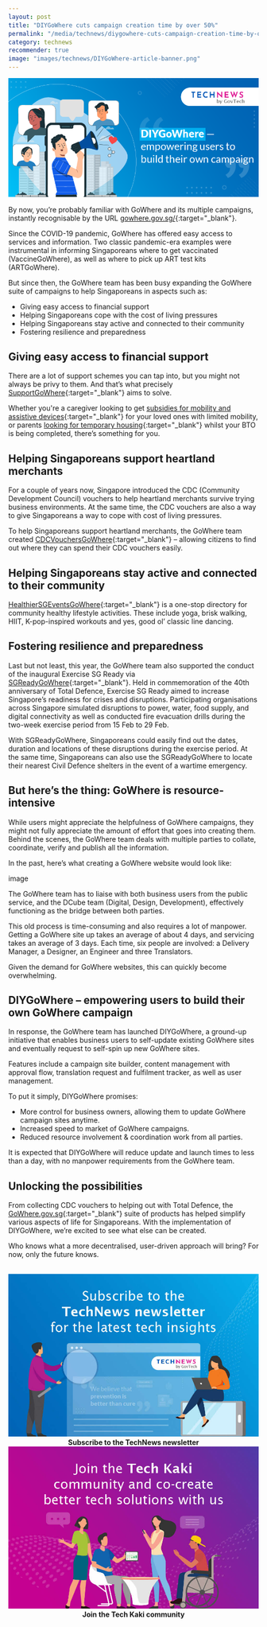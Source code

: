 ```yaml
---
layout: post
title: "DIYGoWhere cuts campaign creation time by over 50%"
permalink: "/media/technews/diygowhere-cuts-campaign-creation-time-by-over-50-percent"
category: technews
recommender: true
image: "images/technews/DIYGoWhere-article-banner.png"
---
```


![DIYGoWhere: Empowering users to build their own campaign](/images/technews/DIYGoWhere-article-banner.png)

By now, you’re probably familiar with GoWhere and its multiple campaigns, instantly recognisable by the URL [gowhere.gov.sg/](https://www.gowhere.gov.sg/){:target="_blank"}.

Since the COVID-19 pandemic, GoWhere has offered easy access to services and information. Two classic pandemic-era examples were instrumental in informing Singaporeans where to get vaccinated (VaccineGoWhere), as well as where to pick up ART test kits (ARTGoWhere). 

But since then, the GoWhere team has been busy expanding the GoWhere suite of campaigns to help Singaporeans in aspects such as:

- Giving easy access to financial support
- Helping Singaporeans cope with the cost of living pressures
- Helping Singaporeans stay active and connected to their community
- Fostering resilience and preparedness

## Giving easy access to financial support

There are a lot of support schemes you can tap into, but you might not always be privy to them. And that’s what precisely [SupportGoWhere](https://supportgowhere.life.gov.sg/){:target="_blank"} aims to solve.

Whether you're a caregiver looking to get [subsidies for mobility and assistive devices](https://supportgowhere.life.gov.sg/schemes/SMF/seniors-mobility-enabling-fund){:target="_blank"} for your loved ones with limited mobility, or parents [looking for temporary housing](https://supportgowhere.life.gov.sg/schemes/PPHS/parenthood-provisional-housing-scheme){:target="_blank"} whilst your BTO is being completed, there’s something for you.

## Helping Singaporeans support heartland merchants

For a couple of years now, Singapore introduced the CDC (Community Development Council) vouchers to help heartland merchants survive trying business environments. At the same time, the CDC vouchers are also a way to give Singaporeans a way to cope with cost of living pressures. 

To help Singaporeans support heartland merchants, the GoWhere team created [CDCVouchersGoWhere](https://www.gowhere.gov.sg/cdcvouchers){:target="_blank"} – allowing citizens to find out where they can spend their CDC vouchers easily.

## Helping Singaporeans stay active and connected to their community 

[HealthierSGEventsGoWhere](https://www.gowhere.gov.sg/hsgevents/){:target="_blank"} is a one-stop directory for community healthy lifestyle activities. These include yoga, brisk walking, HIIT, K-pop-inspired workouts and yes, good ol’ classic line dancing. 

## Fostering resilience and preparedness 

Last but not least, this year, the GoWhere team also supported the conduct of the inaugural Exercise SG Ready via [SGReadyGoWhere](https://www.gowhere.gov.sg/sgready/){:target="_blank"}. Held in commemoration of the 40th anniversary of Total Defence, Exercise SG Ready aimed to increase Singapore’s readiness for crises and disruptions. Participating organisations across Singapore simulated disruptions to power, water, food supply, and digital connectivity as well as conducted fire evacuation drills during the two-week exercise period from 15 Feb to 29 Feb. 

With SGReadyGoWhere, Singaporeans could easily find out the dates, duration and locations of these disruptions during the exercise period. At the same time, Singaporeans can also use the SGReadyGoWhere to locate their nearest Civil Defence shelters in the event of a wartime emergency.

## But here’s the thing: GoWhere is resource-intensive  

While users might appreciate the helpfulness of GoWhere campaigns, they might not fully appreciate the amount of effort that goes into creating them. Behind the scenes, the GoWhere team deals with multiple parties to collate, coordinate, verify and publish all the information. 

In the past, here’s what creating a GoWhere website would look like:

image

The GoWhere team has to liaise with both business users from the public service, and the DCube team (Digital, Design, Development), effectively functioning as the bridge between both parties.

This old process is time-consuming and also requires a lot of manpower. Getting a GoWhere site up takes an average of about 4 days, and servicing takes an average of 3 days. Each time, six people are involved: a Delivery Manager, a Designer, an Engineer and three Translators.

Given the demand for GoWhere websites, this can quickly become overwhelming.

## DIYGoWhere – empowering users to build their own GoWhere campaign 

In response, the GoWhere team has launched DIYGoWhere, a ground-up initiative that enables business users to self-update existing GoWhere sites and eventually request to self-spin up new GoWhere sites.

Features include a campaign site builder, content management with approval flow, translation request and fulfilment tracker, as well as user management.

To put it simply, DIYGoWhere promises:

- More control for business owners, allowing them to update GoWhere campaign sites anytime.
- Increased speed to market of GoWhere campaigns.
- Reduced resource involvement & coordination work from all parties.

It is expected that DIYGoWhere will reduce update and launch times to less than a day, with no manpower requirements from the GoWhere team. 

## Unlocking the possibilities

From collecting CDC vouchers to helping out with Total Defence, the [GoWhere.gov.sg](https://www.gowhere.gov.sg/){:target="_blank"} suite of products has helped simplify various aspects of life for Singaporeans. With the implementation of DIYGoWhere, we’re excited to see what else can be created. 

Who knows what a more decentralised, user-driven approach will bring? For now, only the future knows.







<br>

<div class="row">
  <div class="col" style="text-align: center">
    <a href="https://go.gov.sg/tnblog-to-tnsub" target="_blank">	 	    
      <img src="/images/technews/TN_footer.png" alt="Subscribe to the TechNews newsletter" /></a>
    <figcaption><b>Subscribe to the TechNews newsletter</b></figcaption>
  </div>

  <div class="col" style="text-align: center">
    <a href="https://go.gov.sg/tnblog-to-tkcommunity" target="_blank">		  
      <img src="/images/technews/TK_footer.png" alt="Join the Tech Kaki community" /></a>
    <figcaption><b>Join the Tech Kaki community</b></figcaption>
  </div>
